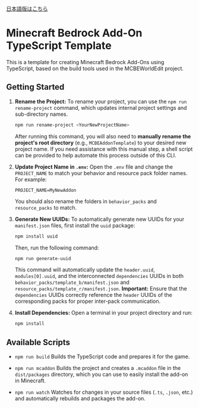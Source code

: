 [日本語版はこちら](README.ja.md)

# Minecraft Bedrock Add-On TypeScript Template

This is a template for creating Minecraft Bedrock Add-Ons using TypeScript, based on the build tools used in the MCBEWorldEdit project.

## Getting Started

1.  **Rename the Project:**
    To rename your project, you can use the `npm run rename-project` command, which updates internal project settings and sub-directory names.
    ```bash
    npm run rename-project <YourNewProjectName>
    ```
    After running this command, you will also need to **manually rename the project's root directory** (e.g., `MCBEAddonTemplate`) to your desired new project name. If you need assistance with this manual step, a shell script can be provided to help automate this process outside of this CLI.

2.  **Update Project Name in `.env`:**
    Open the `.env` file and change the `PROJECT_NAME` to match your behavior and resource pack folder names. For example:
    ```
    PROJECT_NAME=MyNewAddon
    ```
    You should also rename the folders in `behavior_packs` and `resource_packs` to match.

3.  **Generate New UUIDs:**
    To automatically generate new UUIDs for your `manifest.json` files, first install the `uuid` package:
    ```bash
    npm install uuid
    ```
    Then, run the following command:
    ```bash
    npm run generate-uuid
    ```
    This command will automatically update the `header.uuid`, `modules[0].uuid`, and the interconnected `dependencies` UUIDs in both `behavior_packs/template_b/manifest.json` and `resource_packs/template_r/manifest.json`.
    **Important:** Ensure that the `dependencies` UUIDs correctly reference the `header` UUIDs of the corresponding packs for proper inter-pack communication.

4.  **Install Dependencies:**
    Open a terminal in your project directory and run:
    ```bash
    npm install
    ```

## Available Scripts

*   `npm run build`
    Builds the TypeScript code and prepares it for the game.

*   `npm run mcaddon`
    Builds the project and creates a `.mcaddon` file in the `dist/packages` directory, which you can use to easily install the add-on in Minecraft.

*   `npm run watch`
    Watches for changes in your source files (`.ts`, `.json`, etc.) and automatically rebuilds and packages the add-on.